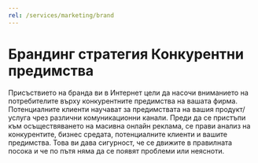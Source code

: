 ```yaml
---
rel: /services/marketing/brand
---
```

# Брандинг стратегия **Конкурентни предимства**
Присъствието на бранда ви в Интернет цели да насочи вниманието на потребителите върху конкурентните предимства на вашата фирма. Потенциалните клиенти научават за предимствата на вашия продукт/услуга чрез различни комуникационни канали. Преди да се пристъпи към осъществяването на масивна онлайн реклама, се прави анализ на конкурентите, бизнес средата, потенциалните клиенти и вашите предимства. Това ви дава сигурност, че се движите в правилната посока и че по пътя няма да се появят проблеми или неясноти.
